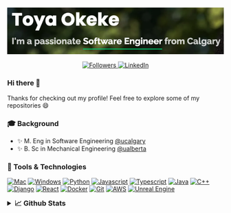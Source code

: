 <p align="center">
    <a href="https://toyaokeke.github.io">
        <img src="website.png" alt="Website"/>
    </a>
</p>
<p align="center">
    <a href="https://github.com/toyaokeke?tab=followers">
        <img src="https://img.shields.io/github/followers/toyaokeke?&style=social" alt="Followers"/>
    </a>
    <a href="https://linkedin.com/in/toyaokeke">
        <img src="https://img.shields.io/badge/linkedin-blue?&style=flat&logo=linkedin&logoColor=white" alt="LinkedIn"/>
    </a>
</p>

### Hi there 👋

Thanks for checking out my profile! Feel free to explore some of my repositories 😄

### 🎓 Background

- ✨ M. Eng in Software Engineering [@ucalgary](https://github.com/ucalgary)
- ✨ B. Sc in Mechanical Engineering [@ualberta](https://github.com/ualberta)

### 🔧 Tools & Technologies

[![Mac](https://img.shields.io/badge/apple-black?&style=flat&logo=apple&logoColor=white)](https://www.apple.com/macos/)
[![Windows](https://img.shields.io/badge/windows-0078D6?logo=windows&logoColor=white&style=flat)](https://www.microsoft.com/en-ca/windows)
[![Python](https://img.shields.io/badge/python%20-%2314354C?&style=flat&logo=python&logoColor=white)](https://www.python.org/)
[![Javascript](https://img.shields.io/badge/javascript%20-%23323330?&style=flat&logo=javascript&logoColor=%23F7DF1E)](https://www.javascript.com/)
[![Typescript](https://img.shields.io/badge/typescript%20-%23007ACC?&style=flat&logo=typescript&logoColor=white)](https://www.typescriptlang.org/)
[![Java](https://img.shields.io/badge/java-%23ED8B00?&style=flat&logo=java&logoColor=white)](https://www.oracle.com/ca-en/java/)
[![C++](https://img.shields.io/badge/c++%20-%2300599C?&style=flat&logo=c%2B%2B&ogoColor=white)](https://www.cplusplus.com/)
[![Django](https://img.shields.io/badge/django%20-%23092E20?&style=flat&logo=django&logoColor=white)](https://www.djangoproject.com/)
[![React](https://img.shields.io/badge/react%20-%2320232a?&style=flat&logo=react&logoColor=%2361DAFB)](https://reactjs.org/)
[![Docker](https://img.shields.io/badge/docker%20-%230db7ed?&style=flat&logo=docker&logoColor=white)](https://www.docker.com/)
[![Git](https://img.shields.io/badge/git%20-%23F05033?&style=flat&logo=git&logoColor=white)](https://git-scm.com/)
[![AWS](https://img.shields.io/badge/AWS%20-%23FF9900?&style=flat&logo=amazon-aws&logoColor=white)](https://aws.amazon.com/)
[![Unreal Engine](https://img.shields.io/badge/unreal%20engine%20-%23313131?&style=flat&logo=unreal%20engine&logoColor=white)](https://www.unrealengine.com/en-US/)

<details>
    <summary style="font-size: 1.17em;"><strong>📈 Github Stats</strong></summary>
    <p align="center">
        <img src="https://github-readme-stats.vercel.app/api?username=toyaokeke&show_icons=true&theme=gotham" alt="Github Stats" />
        <img src="https://github-readme-stats.vercel.app/api/top-langs/?username=toyaokeke&theme=gotham&hide=php" alt="Top Languages" />
    </p>
    <p align="center">
        <a href="https://github.com/toyaokeke/MechCombatGame">
            <img src="https://github-readme-stats.vercel.app/api/pin/?username=toyaokeke&repo=MechCombatGame&title_color=ffffff&text_color=c9cacc&icon_color=2bbc8a&bg_color=1d1f21" alt="Mech Combat Game"/>
        </a>
        <a href="https://github.com/toyaokeke/tic-tac-toe">
            <img src="https://github-readme-stats.vercel.app/api/pin/?username=toyaokeke&repo=tic-tac-toe&title_color=ffffff&text_color=c9cacc&icon_color=2bbc8a&bg_color=1d1f21" alt="Mech Combat Game"/>
        </a>
    </p>
</details>
